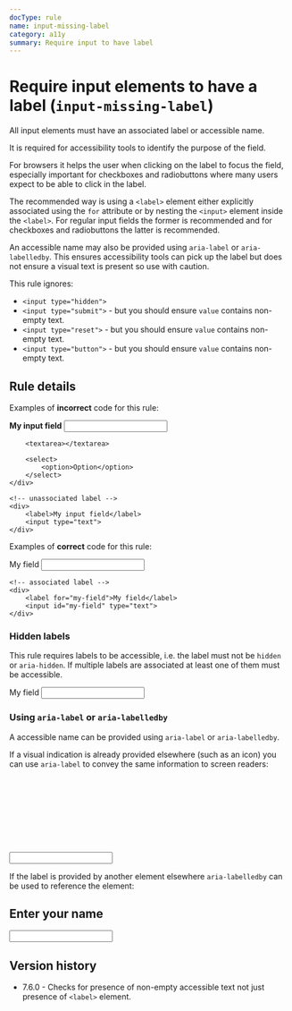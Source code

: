 ```yaml
---
docType: rule
name: input-missing-label
category: a11y
summary: Require input to have label
---
```


# Require input elements to have a label (`input-missing-label`)

All input elements must have an associated label or accessible name.

It is required for accessibility tools to identify the purpose of the field.

For browsers it helps the user when clicking on the label to focus the field, especially important for checkboxes and radiobuttons where many users expect to be able to click in the label.

The recommended way is using a `<label>` element either explicitly associated using the `for` attribute or by nesting the `<input>` element inside the `<label>`.
For regular input fields the former is recommended and for checkboxes and radiobuttons the latter is recommended.

An accessible name may also be provided using `aria-label` or `aria-labelledby`.
This ensures accessibility tools can pick up the label but does not ensure a visual text is present so use with caution.

This rule ignores:

- `<input type="hidden">`
- `<input type="submit">` - but you should ensure `value` contains non-empty text.
- `<input type="reset">` - but you should ensure `value` contains non-empty text.
- `<input type="button">` - but you should ensure `value` contains non-empty text.

## Rule details

Examples of **incorrect** code for this rule:

<validate name="incorrect" rules="input-missing-label">
    <!-- no label element at all -->
    <div>
        <strong>My input field</strong>
        <input type="text">

        <textarea></textarea>

        <select>
            <option>Option</option>
        </select>
    </div>

    <!-- unassociated label -->
    <div>
        <label>My input field</label>
        <input type="text">
    </div>

</validate>

Examples of **correct** code for this rule:

<validate name="correct" rules="input-missing-label">
    <!-- label with descendant -->
    <div>
        <label>My field <input type="text"></label>
    </div>

    <!-- associated label -->
    <div>
        <label for="my-field">My field</label>
        <input id="my-field" type="text">
    </div>

</validate>

### Hidden labels

This rule requires labels to be accessible, i.e. the label must not be `hidden` or `aria-hidden`.
If multiple labels are associated at least one of them must be accessible.

<validate name="hidden" rules="input-missing-label">
    <label for="my-input" aria-hidden="true">My field</label>
    <input id="my-input" type="text">
</validate>

### Using `aria-label` or `aria-labelledby`

A accessible name can be provided using `aria-label` or `aria-labelledby`.

If a visual indication is already provided elsewhere (such as an icon) you can use `aria-label` to convey the same information to screen readers:

<validate name="aria-label" rules="input-missing-label">
    <div>
        <input id="my-input" type="text" aria-label="My field">
        <svg><use xlink:href="#search-icon"></svg>
    </div>
</validate>

If the label is provided by another element elsewhere `aria-labelledby` can be used to reference the element:

<validate name="aria-labelledby" rules="input-missing-label">
    <h2 id="my-heading">Enter your name</h2>
    <input type="text" aria-labelledby="my-heading">
</validate>

## Version history

- 7.6.0 - Checks for presence of non-empty accessible text not just presence of `<label>` element.
